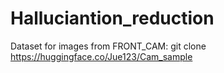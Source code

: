 # Halluciantion_reduction


Dataset for images from FRONT_CAM:
git clone https://huggingface.co/Jue123/Cam_sample
